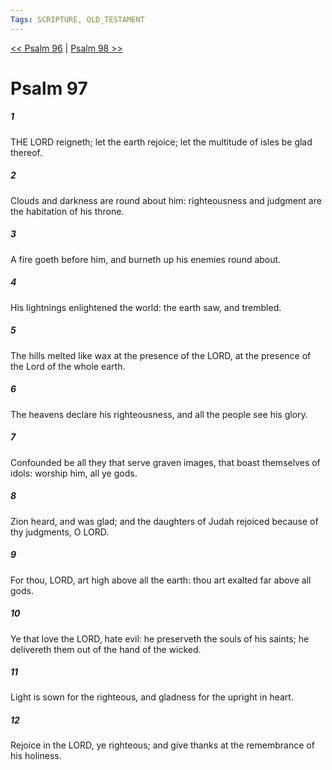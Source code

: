 ```yaml
---
Tags: SCRIPTURE, OLD_TESTAMENT
---
```


[<< Psalm 96](OLD_TESTAMENT/19_Psalms/Psalm_96.md) | [Psalm 98 >>](OLD_TESTAMENT/19_Psalms/Psalm_98.md)

# Psalm 97

##### 1

THE LORD reigneth; let the earth rejoice; let the multitude of isles be glad thereof.

##### 2

Clouds and darkness are round about him: righteousness and judgment are the habitation of his throne.

##### 3

A fire goeth before him, and burneth up his enemies round about.

##### 4

His lightnings enlightened the world: the earth saw, and trembled.

##### 5

The hills melted like wax at the presence of the LORD, at the presence of the Lord of the whole earth.

##### 6

The heavens declare his righteousness, and all the people see his glory.

##### 7

Confounded be all they that serve graven images, that boast themselves of idols: worship him, all ye gods.

##### 8

Zion heard, and was glad; and the daughters of Judah rejoiced because of thy judgments, O LORD.

##### 9

For thou, LORD, art high above all the earth: thou art exalted far above all gods.

##### 10

Ye that love the LORD, hate evil: he preserveth the souls of his saints; he delivereth them out of the hand of the wicked.

##### 11

Light is sown for the righteous, and gladness for the upright in heart.

##### 12

Rejoice in the LORD, ye righteous; and give thanks at the remembrance of his holiness.

